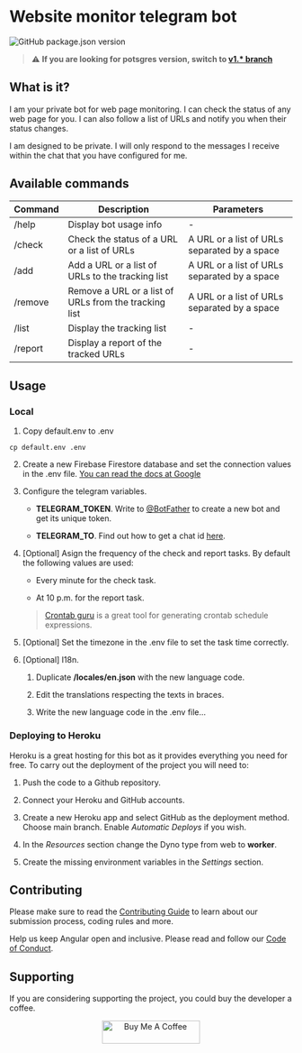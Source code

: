 # Website monitor telegram bot

![GitHub package.json version]

> :warning: **If you are looking for potsgres version, switch to [v1.* branch]**

## What is it?

I am your private bot for web page monitoring. I can check the status of any web
page for you. I can also follow a list of URLs and notify you when their status
changes.

I am designed to be private. I will only respond to the messages I receive
within the chat that you have configured for me.

## Available commands

| Command | Description                                           | Parameters                                   |
|---------|-------------------------------------------------------|----------------------------------------------|
| /help   | Display bot usage info                                | -                                            |
| /check  | Check the status of a URL or a list of URLs           | A URL or a list of URLs separated by a space |
| /add    | Add a URL or a list of URLs to the tracking list      | A URL or a list of URLs separated by a space |
| /remove | Remove a URL or a list of URLs from the tracking list | A URL or a list of URLs separated by a space |
| /list   | Display the tracking list                             | -                                            |
| /report | Display a report of the tracked URLs                  | -                                            |

## Usage

### Local

1. Copy default.env to .env

```
cp default.env .env
```

2. Create a new Firebase Firestore database and set the connection values in the
.env file. [You can read the docs at Google]

3. Configure the telegram variables.

    - **TELEGRAM_TOKEN**. Write to [@BotFather] to create a new bot and get its
    unique token.

    - **TELEGRAM_TO**. Find out how to get a chat id [here].

4. [Optional] Asign the frequency of the check and report tasks. By default the
following values are used:

    - Every minute for the check task.

    - At 10 p.m. for the report task.

    > [Crontab guru] is a great tool for generating crontab schedule
    expressions.

5. [Optional] Set the timezone in the .env file to set the task time correctly.

6. [Optional] I18n.

    1. Duplicate **/locales/en.json** with the new language code.

    2. Edit the translations respecting the texts in braces.

    3. Write the new language code in the .env file...

### Deploying to Heroku

Heroku is a great hosting for this bot as it provides everything you need for
free. To carry out the deployment of the project you will need to:

1. Push the code to a Github repository.

2. Connect your Heroku and GitHub accounts.

3. Create a new Heroku app and select GitHub as the deployment method. Choose
main branch. Enable *Automatic Deploys* if you wish.

4. In the *Resources* section change the Dyno type from web to **worker**.

5. Create the missing environment variables in the *Settings* section.

## Contributing

Please make sure to read the [Contributing Guide] to learn about our submission
process, coding rules and more.

Help us keep Angular open and inclusive. Please read and follow our [Code of
Conduct].

## Supporting

If you are considering supporting the project, you could buy the developer a
coffee.

<p align="center"><a href="https://www.buymeacoffee.com/inigochoa" target="_blank"><img src="https://cdn.buymeacoffee.com/buttons/default-orange.png" alt="Buy Me A Coffee" height="41" width="174"></a></p>

[GitHub package.json version]: https://img.shields.io/github/package-json/v/inigochoa/monitorbot?label=Version&style=flat-square
[v1.* branch]: https://github.com/inigochoa/monitorbot/tree/postgres
[You can read the docs at Google]: https://firebase.google.com/docs/firestore/quickstart?hl=en
[@BotFather]: https://t.me/BotFather
[here]: https://stackoverflow.com/a/32572159
[Crontab guru]: https://crontab.guru/
[Contributing Guide]: https://github.com/inigochoa/monitorbot/blob/main/CONTRIBUTING.md
[Code of Conduct]: https://github.com/inigochoa/monitorbot/blob/main/CODE_OF_CONDUCT.md
[Buy me a coffee]: https://www.buymeacoffee.com/inigochoa
